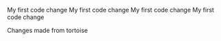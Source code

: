 My first code change
My first code change
My first code change
My first code change


Changes made from tortoise